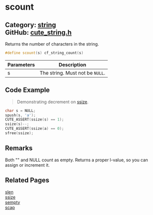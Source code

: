 [](../header.md ':include')

# scount

Category: [string](/api_reference?id=string)  
GitHub: [cute_string.h](https://github.com/RandyGaul/cute_framework/blob/master/include/cute_string.h)  
---

Returns the number of characters in the string.

```cpp
#define scount(s) cf_string_count(s)
```

Parameters | Description
--- | ---
s | The string. Must not be `NULL`.

## Code Example

> Demonstrating decrement on [ssize](/string/ssize.md).

```cpp
char s = NULL;
spush(s, 'a');
CUTE_ASSERT(ssize(s) == 1);
ssize(s)--;
CUTE_ASSERT(ssize(a) == 0);
sfree(ssize);
```

## Remarks

Both "" and NULL count as empty. Returns a proper l-value, so you can assign or increment it.

## Related Pages

[slen](/string/slen.md)  
[ssize](/string/ssize.md)  
[sempty](/string/sempty.md)  
[scap](/string/scap.md)  
